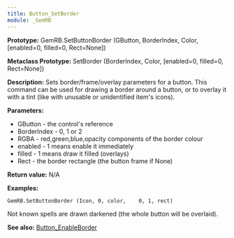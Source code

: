 ```yaml
---
title: Button_SetBorder
module: _GemRB
---
```


**Prototype:** GemRB.SetButtonBorder (GButton, BorderIndex, Color, [enabled=0, filled=0, Rect=None])

**Metaclass Prototype:** SetBorder (BorderIndex, Color, [enabled=0, filled=0, Rect=None])

**Description:** Sets border/frame/overlay parameters for a button. This 
command can be used for drawing a border around a button, or to overlay 
it with a tint (like with unusable or unidentified item's icons).

**Parameters:** 
  * GButton - the control's reference
  * BorderIndex - 0, 1 or 2
  * RGBA - red,green,blue,opacity components of the border colour
  * enabled - 1 means enable it immediately
  * filled - 1 means draw it filled (overlays)
  * Rect - the border rectangle (the button frame if None)

**Return value:** N/A

**Examples:**

    GemRB.SetButtonBorder (Icon, 0, color,    0, 1, rect)
Not known spells are drawn darkened (the whole button will be overlaid).

**See also:** [Button_EnableBorder](Button_EnableBorder.md)
